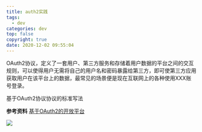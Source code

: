 ```yaml
---
title: auth2实践
tags:
  - dev
categories: dev
top: false
copyright: true
date: 2020-12-02 09:55:04
---
```

OAuth2协议，定义了一套用户、第三方服务和存储着用户数据的平台之间的交互规则，可以使得用户无需将自己的用户名和密码暴露给第三方，即可使第三方应用获取用户在该平台上的数据，最常见的场景便是现在互联网上的各种使用XXX账号登录。
<!--more-->

基于OAuth2协议协议的标准写法

**参考资料**
[基于OAuth2的开放平台
](https://xxzizixx.github.io/2018/12/13/2018/12/%E5%9F%BA%E4%BA%8EOAuth2%E5%92%8CSSO%E7%9A%84%E5%BC%80%E6%94%BE%E5%B9%B3%E5%8F%B0/)

![](http://static.zhyjor.com/wexin.png)